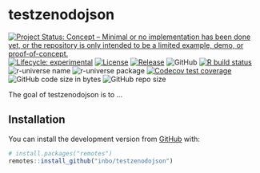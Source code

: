 
<!-- README.md is generated from README.Rmd. Please edit that file -->

# testzenodojson

<!-- badges: start -->

[![Project Status: Concept – Minimal or no implementation has been done
yet, or the repository is only intended to be a limited example, demo,
or
proof-of-concept.](https://www.repostatus.org/badges/latest/concept.svg)](https://www.repostatus.org/#concept)
[![Lifecycle:
experimental](https://img.shields.io/badge/lifecycle-experimental-orange.svg)](https://lifecycle.r-lib.org/articles/stages.html#experimental)
[![License](https://img.shields.io/badge/license-GPL--3-blue.svg?style=flat)](https://www.gnu.org/licenses/gpl-3.0.html)
[![Release](https://img.shields.io/github/release/inbo/testzenodojson.svg)](https://github.com/inbo/testzenodojson/releases)
![GitHub](https://img.shields.io/github/license/inbo/testzenodojson)
[![R build
status](https://github.com/inbo/testzenodojson/workflows/check%20package%20on%20main/badge.svg)](https://github.com/inbo/testzenodojson/actions)
![r-universe
name](https://inbo.r-universe.dev/badges/:name?color=c04384)
![r-universe package](https://inbo.r-universe.dev/badges/testzenodojson)
[![Codecov test
coverage](https://codecov.io/gh/inbo/testzenodojson/branch/main/graph/badge.svg)](https://app.codecov.io/gh/inbo/testzenodojson?branch=main)
![GitHub code size in
bytes](https://img.shields.io/github/languages/code-size/inbo/testzenodojson.svg)
![GitHub repo
size](https://img.shields.io/github/repo-size/inbo/testzenodojson.svg)
<!-- badges: end -->

The goal of testzenodojson is to …

## Installation

You can install the development version from
[GitHub](https://github.com/) with:

``` r
# install.packages("remotes")
remotes::install_github("inbo/testzenodojson")
```

